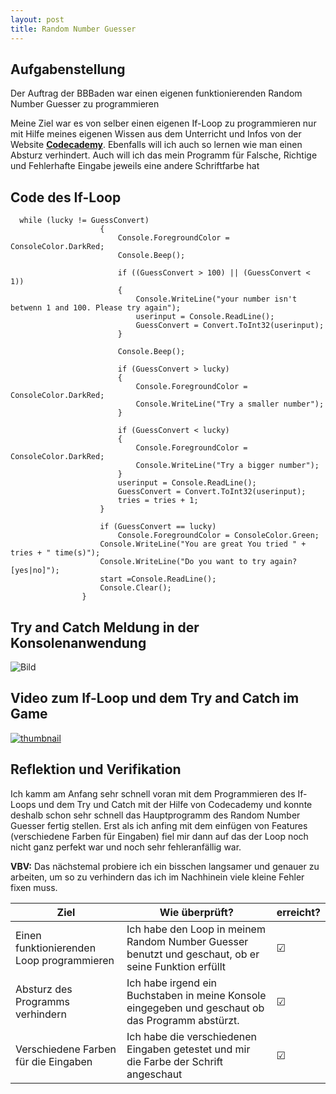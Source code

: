 ```yaml
---
layout: post
title: Random Number Guesser 
---
```



## Aufgabenstellung
Der Auftrag der BBBaden war einen eigenen funktionierenden Random Number Guesser zu programmieren

Meine Ziel war es von selber einen eigenen If-Loop zu programmieren nur mit Hilfe meines eigenen Wissen aus dem Unterricht und Infos von der Website [**Codecademy**](https://www.codecademy.com/learn/learn-c-sharp). Ebenfalls will ich auch so lernen wie man einen Absturz verhindert. Auch will ich das mein Programm für Falsche, Richtige und Fehlerhafte Eingabe jeweils eine andere Schriftfarbe hat

## Code des If-Loop

```
  while (lucky != GuessConvert)
                    {
                        Console.ForegroundColor = ConsoleColor.DarkRed;
                        Console.Beep();

                        if ((GuessConvert > 100) || (GuessConvert < 1))
                        {
                            Console.WriteLine("your number isn't betwenn 1 and 100. Please try again");
                            userinput = Console.ReadLine();
                            GuessConvert = Convert.ToInt32(userinput);
                        }

                        Console.Beep();

                        if (GuessConvert > lucky)
                        {
                            Console.ForegroundColor = ConsoleColor.DarkRed;
                            Console.WriteLine("Try a smaller number");
                        }

                        if (GuessConvert < lucky)
                        {
                            Console.ForegroundColor = ConsoleColor.DarkRed;
                            Console.WriteLine("Try a bigger number");
                        }
                        userinput = Console.ReadLine();
                        GuessConvert = Convert.ToInt32(userinput);
                        tries = tries + 1;
                    }

                    if (GuessConvert == lucky)
                        Console.ForegroundColor = ConsoleColor.Green;
                    Console.WriteLine("You are great You tried " + tries + " time(s)");
                    Console.WriteLine("Do you want to try again? [yes|no]");
                    start =Console.ReadLine();
                    Console.Clear();
                }
```


## Try and Catch Meldung in der Konsolenanwendung

![Bild](https://snipboard.io/8jaWg9.jpg)

## Video zum If-Loop und dem Try and Catch im Game

[![thumbnail](https://snipboard.io/ekSvXD.jpg)](https://www.youtube.com/watch?v=G-qD7WWYFr0)

## Reflektion und Verifikation

Ich kamm am Anfang sehr schnell voran mit dem Programmieren des If-Loops und dem Try und Catch mit der Hilfe von Codecademy und konnte deshalb schon sehr schnell das Hauptprogramm des Random Number Guesser fertig stellen. Erst als ich anfing mit dem einfügen von Features (verschiedene Farben für Eingaben)  fiel mir dann auf das der Loop noch nicht ganz perfekt war und noch sehr fehleranfällig war.

**VBV:** Das nächstemal probiere ich ein bisschen langsamer und genauer zu arbeiten, um so zu verhindern das ich im Nachhinein viele kleine Fehler fixen muss.
 
 
 
| Ziel| Wie überprüft?|erreicht?| 
| ---| ---|---| 
| Einen funktionierenden Loop programmieren | Ich habe den Loop in meinem Random Number Guesser benutzt und geschaut, ob er seine Funktion erfüllt|  ☑ |
| Absturz des Programms verhindern| Ich habe irgend ein Buchstaben in meine Konsole eingegeben und geschaut ob das Programm abstürzt. | ☑  |
|Verschiedene Farben für die Eingaben| Ich habe die verschiedenen Eingaben getestet und mir die Farbe der Schrift angeschaut| ☑  |
